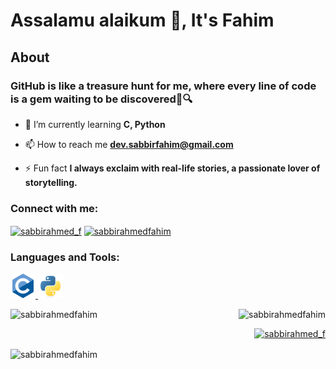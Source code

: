 # Assalamu alaikum 👋, It's Fahim
## About
### GitHub is like a treasure hunt for me, where every line of code is a gem waiting to be discovered💎🔍


- 🌱 I’m currently learning **C, Python**

- 📫 How to reach me **dev.sabbirfahim@gmail.com**

- ⚡ Fun fact **I always exclaim with real-life stories, a passionate lover of storytelling.**

<h3 align="left">Connect with me:</h3>
<p align="left">
<a href="https://twitter.com/sabbirahmed_f" target="blank"><img align="center" src="https://raw.githubusercontent.com/rahuldkjain/github-profile-readme-generator/master/src/images/icons/Social/twitter.svg" alt="sabbirahmed_f" height="30" width="40" /></a>
<a href="https://linkedin.com/in/sabbirahmedfahim" target="blank"><img align="center" src="https://raw.githubusercontent.com/rahuldkjain/github-profile-readme-generator/master/src/images/icons/Social/linked-in-alt.svg" alt="sabbirahmedfahim" height="30" width="40" /></a>

<h3 align="left">Languages and Tools:</h3>
<p align="left"> <a href="https://www.cprogramming.com/" target="_blank" rel="noreferrer"> <img src="https://raw.githubusercontent.com/devicons/devicon/master/icons/c/c-original.svg" alt="c" width="40" height="40"/> </a> <a href="https://www.python.org" target="_blank" rel="noreferrer"> <img src="https://raw.githubusercontent.com/devicons/devicon/master/icons/python/python-original.svg" alt="python" width="40" height="40"/> </a> </p>

<p><img align="left" src="https://github-readme-stats.vercel.app/api/top-langs?username=sabbirahmedfahim&show_icons=true&locale=en&layout=compact" alt="sabbirahmedfahim" /></p>

<p align="right"> <img src="https://komarev.com/ghpvc/?username=sabbirahmedfahim&label=Profile%20views&color=0e75b6&style=flat" alt="sabbirahmedfahim" /> </p>
<p align="right"> <a href="https://twitter.com/sabbirfahim." target="blank"><img src="https://img.shields.io/twitter/follow/sabbirahmed_f?logo=twitter&style=for-the-badge" alt="sabbirahmed_f" /></a> </p>


<p><img align="center" src="https://github-readme-streak-stats.herokuapp.com/?user=sabbirahmedfahim&" alt="sabbirahmedfahim" /></p>
